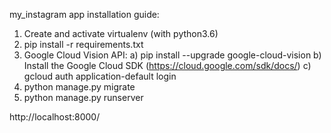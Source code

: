 my_instagram app installation guide:

1. Create and activate virtualenv (with python3.6)
2. pip install -r requirements.txt
3. Google Cloud Vision API:
    a) pip install --upgrade google-cloud-vision
    b) Install the Google Cloud SDK (https://cloud.google.com/sdk/docs/)
    c) gcloud auth application-default login
4. python manage.py migrate
5. python manage.py runserver

http://localhost:8000/